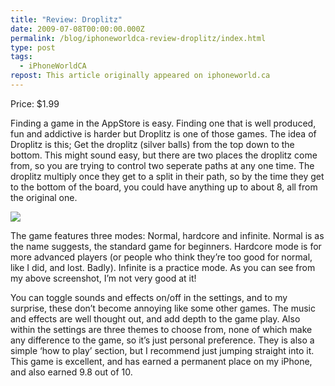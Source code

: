 ```yaml
---
title: "Review: Droplitz"
date: 2009-07-08T00:00:00.000Z
permalink: /blog/iphoneworldca-review-droplitz/index.html
type: post
tags:
  - iPhoneWorldCA
repost: This article originally appeared on iphoneworld.ca
---
```


Price: $1.99

Finding a game in the AppStore is easy. Finding one that is well produced, fun and addictive is harder but Droplitz is one of those games.
The idea of Droplitz is this; Get the droplitz (silver balls) from the top down to the bottom. This might sound easy, but there are two places the droplitz come from, so you are trying to control two seperate paths at any one time. The droplitz multiply once they get to a split in their path, so by the time they get to the bottom of the board, you could have anything up to about 8, all from the original one.

![](https://cdn.rknight.me/site/iphoneworldca/droplitz-iphone-game.jpg)

The game features three modes: Normal, hardcore and infinite. Normal is as the name suggests, the standard game for beginners. Hardcore mode is for more advanced players (or people who think they’re too good for normal, like I did, and lost. Badly). Infinite is a practice mode. As you can see from my above screenshot, I’m not very good at it!

You can toggle sounds and effects on/off in the settings, and to my surprise, these don’t become annoying like some other games. The music and effects are well thought out, and add depth to the game play. Also within the settings are three themes to choose from, none of which make any difference to the game, so it’s just personal preference. They is also a simple ‘how to play’ section, but I recommend just jumping straight into it.
This game is excellent, and has earned a permanent place on my iPhone, and also earned 9.8 out of 10.